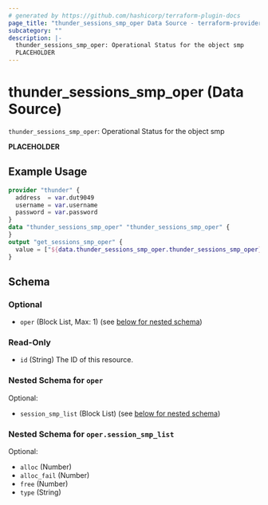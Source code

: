 ```yaml
---
# generated by https://github.com/hashicorp/terraform-plugin-docs
page_title: "thunder_sessions_smp_oper Data Source - terraform-provider-thunder"
subcategory: ""
description: |-
  thunder_sessions_smp_oper: Operational Status for the object smp
  PLACEHOLDER
---
```


# thunder_sessions_smp_oper (Data Source)

`thunder_sessions_smp_oper`: Operational Status for the object smp

__PLACEHOLDER__

## Example Usage

```terraform
provider "thunder" {
  address  = var.dut9049
  username = var.username
  password = var.password
}
data "thunder_sessions_smp_oper" "thunder_sessions_smp_oper" {
}
output "get_sessions_smp_oper" {
  value = ["${data.thunder_sessions_smp_oper.thunder_sessions_smp_oper}"]
}
```

<!-- schema generated by tfplugindocs -->
## Schema

### Optional

- `oper` (Block List, Max: 1) (see [below for nested schema](#nestedblock--oper))

### Read-Only

- `id` (String) The ID of this resource.

<a id="nestedblock--oper"></a>
### Nested Schema for `oper`

Optional:

- `session_smp_list` (Block List) (see [below for nested schema](#nestedblock--oper--session_smp_list))

<a id="nestedblock--oper--session_smp_list"></a>
### Nested Schema for `oper.session_smp_list`

Optional:

- `alloc` (Number)
- `alloc_fail` (Number)
- `free` (Number)
- `type` (String)


